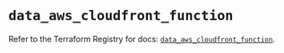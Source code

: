 # `data_aws_cloudfront_function`

Refer to the Terraform Registry for docs: [`data_aws_cloudfront_function`](https://registry.terraform.io/providers/hashicorp/aws/6.0.0/docs/data-sources/cloudfront_function).
